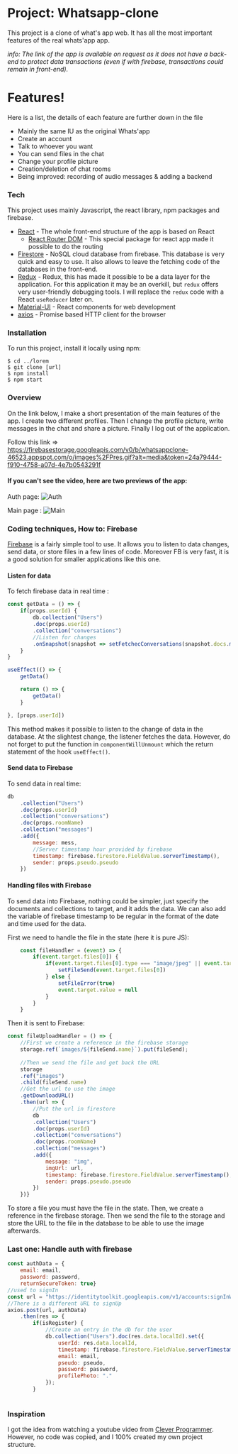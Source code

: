 # Project: Whatsapp-clone
This project is a clone of what's app web. It has all the most important features of the real whats'app app.

_info: The link of the app is available on request as it does not have a back-end to protect data transactions (even if with firebase, transactions could remain in front-end)._

# Features!
Here is a list, the details of each feature are further down in the file
- Mainly the same IU as the original Whats'app
- Create an account 
- Talk to whoever you want
- You can send files in the chat 
- Change your profile picture
- Creation/deletion of chat rooms
- Being improved: recording of audio messages & adding a backend

### Tech
This project uses mainly Javascript, the react library, npm packages and firebase.

- [React](https://reactjs.org/) - The whole front-end structure of the app is based on React
  - [React Router DOM](https://reactrouter.com/web/guides/quick-start) - This special package for react app made it possible to do the routing
- [Firestore](https://firebase.google.com/docs/firestore) - NoSQL cloud database from firebase. This database is very quick and easy to use. It also allows to leave the fetching code of the databases in the front-end.
- [Redux](https://redux.js.org/) - Redux, this has made it possible to be a data layer for the application. For this application it may be an overkill, but `redux` offers very user-friendly debugging tools. I will replace the `redux` code with a React `useReducer` later on.
- [Material-UI](https://material-ui.com/) - React components for web development
- [axios](https://github.com/axios/axios) - Promise based HTTP client for the browser

### Installation
To run this project, install it locally using npm:
```
$ cd ../lorem
$ git clone [url]
$ npm install
$ npm start
```

### Overview
On the link below, I make a short presentation of the main features of the app.
I create two different profiles. Then I change the profile picture, write messages in the chat and share a picture. Finally I log out of the application. 

Follow this link => https://firebasestorage.googleapis.com/v0/b/whatsappclone-46523.appspot.com/o/images%2FPres.gif?alt=media&token=24a79444-f910-4758-a07d-4e7b0543291f

#### If you can't see the video, here are two previews of the app:
Auth page:
![Auth](https://firebasestorage.googleapis.com/v0/b/whatsappclone-46523.appspot.com/o/images%2FPhoto%20de%20premier%20plan.PNG?alt=media&token=a0bdb643-0c5f-468c-a41a-3f08f22eba7a)

Main page :
![Main](https://firebasestorage.googleapis.com/v0/b/whatsappclone-46523.appspot.com/o/images%2FPhoto-conversation.PNG?alt=media&token=0c576216-91f7-4978-889c-33994535279e)

### Coding techniques, How to: Firebase
[Firebase](https://firebase.google.com/) is a fairly simple tool to use. It allows you to listen to data changes, send data, or store files in a few lines of code. Moreover FB is very fast, it is a good solution for smaller applications like this one.
#### Listen for data
To fetch firebase data in real time :

```js
const getData = () => {
    if(props.userId) {
        db.collection("Users")
        .doc(props.userId)
        .collection("conversations")
        //Listen for changes
        .onSnapshot(snapshot => setFetchecConversations(snapshot.docs.map((doc) => doc.data())))
    }
}

useEffect(() => {
    getData()  

    return () => {
        getData()   
    }

}, [props.userId])
```
This method makes it possible to listen to the change of data in the database. At the slightest change, the listener fetches the data. However, do not forget to put the function in `componentWillUnmount` which the return statement of the hook `useEffect()`.

#### Send data to Firebase
To send data in real time:

```js
db
    .collection("Users")
    .doc(props.userId)
    .collection("conversations")
    .doc(props.roomName)
    .collection("messages")
    .add({
        message: mess,
        //Server timestamp hour provided by firebase
        timestamp: firebase.firestore.FieldValue.serverTimestamp(),
        sender: props.pseudo.pseudo
    })
```

#### Handling files with Firebase
To send data into Firebase, nothing could be simpler, just specify the documents and collections to target, and it adds the data. We can also add the variable of firebase timestamp to be regular in the format of the date and time used for the data.

First we need to handle the file in the state (here it is pure JS):
```js
    const fileHandler = (event) => {
        if(event.target.files[0]) {
            if(event.target.files[0].type === "image/jpeg" || event.target.files[0].type === "image/png") {
                setFileSend(event.target.files[0])
            } else {
                setFileError(true) 
                event.target.value = null
            }
        }
    }
```

Then it is sent to Firebase:
```js
const fileUploadHandler = () => {
    //First we create a reference in the firebase storage
    storage.ref(`images/${fileSend.name}`).put(fileSend);
    
    //Then we send the file and get back the URL
    storage
    .ref("images")
    .child(fileSend.name)
    //Get the url to use the image
    .getDownloadURL()
    .then(url => {
        //Put the url in firestore
        db
        .collection("Users")
        .doc(props.userId)
        .collection("conversations")
        .doc(props.roomName)
        .collection("messages")
        .add({
            message: "img",
            imgUrl: url,
            timestamp: firebase.firestore.FieldValue.serverTimestamp(),
            sender: props.pseudo.pseudo
        })
    })}
```
To store a file you must have the file in the state. Then, we create a reference in the firebase storage. Then we send the file to the storage and store the URL to the file in the database to be able to use the image afterwards.


### Last one: Handle auth with firebase
```js
const authData = {
    email: email,
    password: password, 
    returnSecureToken: true}
//used to signIn 
const url = "https://identitytoolkit.googleapis.com/v1/accounts:signInWithPassword?key=AIzaSyAetezyzd_TAHEUZlwBR7FgJKY7vieoebY";
//There is a different URL to signUp
axios.post(url, authData)
    .then(res => {
        if(isRegister) {
            //Create an entry in the db for the user
            db.collection("Users").doc(res.data.localId).set({
                userId: res.data.localId,
                timestamp: firebase.firestore.FieldValue.serverTimestamp(),
                email: email,
                pseudo: pseudo,
                password: password,
                profilePhoto: "."
            });
        }
    
```

### Inspiration
I got the idea from watching a youtube video from [Clever Programmer](https://www.youtube.com/watch?v=pUxrDcITyjg&ab_channel=CleverProgrammer). However, no code was copied, and I 100% created my own project structure.

